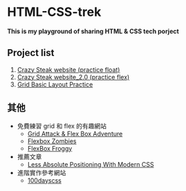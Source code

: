 # HTML-CSS-trek
**This is my playground of sharing HTML & CSS tech porject**

## Project list
1. [Crazy Steak website (practice float)][1]
2. [Crazy Steak website_2.0 (practice flex)][2]
3. [Grid Basic Layout Practice][3]

[1]: https://github.com/jasonLuFa/HTML-CSSTrek/tree/main/crazy_steak
[2]: https://github.com/jasonLuFa/HTML-CSSTrek/tree/main/crazy_steak_2.0
[3]: https://github.com/jasonLuFa/HTML-CSSTrek/tree/main/grid%20layout%20practice

## 其他
- 免費練習 grid 和 flex 的有趣網站
   - [Grid Attack & Flex Box Adventure](https://codingfantasy.com/)
   - [Flexbox Zombies](https://mastery.games/flexboxzombies/)
   - [FlexBox Froggy](https://flexboxfroggy.com/)
- 推薦文章
   - [Less Absolute Positioning With Modern CSS](https://ishadeed.com/article/less-absolute-positioning-modern-css/?fbclid=IwAR0Z2NOOvroCvfxEui9RN2eOEAgsGtzxyfEKsVVcyce-gKTUgbPvptpmItQ)
- 進階實作參考網站
   - [100dayscss](https://100dayscss.com/about/)
